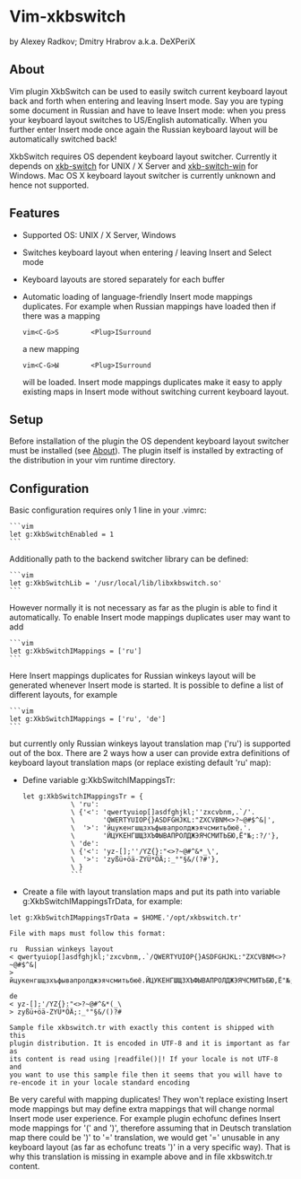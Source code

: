 Vim-xkbswitch
=============

by Alexey Radkov; Dmitry Hrabrov a.k.a. DeXPeriX

About
-----

Vim plugin XkbSwitch can be used to easily switch current keyboard layout back
and forth when entering and leaving Insert mode. Say you are typing some
document in Russian and have to leave Insert mode: when you press <Esc> your
keyboard layout switches to US/English automatically. When you further enter
Insert mode once again the Russian keyboard layout will be automatically
switched back!

XkbSwitch requires OS dependent keyboard layout switcher. Currently it depends
on [xkb-switch](http://github.com/ierton/xkb-switch) for UNIX / X Server and [xkb-switch-win](http://github.com/DeXP/xkb-switch-win) for Windows. Mac OS X
keyboard layout switcher is currently unknown and hence not supported.

Features
--------

  * Supported OS: UNIX / X Server, Windows
  * Switches keyboard layout when entering / leaving Insert and Select mode
  * Keyboard layouts are stored separately for each buffer
  * Automatic loading of language-friendly Insert mode mappings duplicates.
    For example when Russian mappings have loaded then if there was a mapping

    ```
    vim<C-G>S        <Plug>ISurround
    ```

    a new mapping

    ```
    vim<C-G>Ы        <Plug>ISurround
    ```

    will be loaded. Insert mode mappings duplicates make it easy to apply
    existing maps in Insert mode without switching current keyboard layout.

Setup
-----

Before installation of the plugin the OS dependent keyboard layout switcher
must be installed (see [About](About)). The plugin itself is installed by
extracting of the distribution in your vim runtime directory.

Configuration
-------------

Basic configuration requires only 1 line in your .vimrc:

    ```vim
    let g:XkbSwitchEnabled = 1
    ```

Additionally path to the backend switcher library can be defined:

    ```vim
    let g:XkbSwitchLib = '/usr/local/lib/libxkbswitch.so'
    ```

However normally it is not necessary as far as the plugin is able to find it
automatically. To enable Insert mode mappings duplicates user may want to add

    ```vim
    let g:XkbSwitchIMappings = ['ru']
    ```

Here Insert mappings duplicates for Russian winkeys layout will be generated
whenever Insert mode is started. It is possible to define a list of different
layouts, for example

    ```vim
    let g:XkbSwitchIMappings = ['ru', 'de']
    ```

but currently only Russian winkeys layout translation map ('ru') is supported
out of the box. There are 2 ways how a user can provide extra definitions of
keyboard layout translation maps (or replace existing default 'ru' map):

  * Define variable g:XkbSwitchIMappingsTr:

    ```vim
    let g:XkbSwitchIMappingsTr = {
                \ 'ru':
                \ {'<': 'qwertyuiop[]asdfghjkl;''zxcvbnm,.`/'.
                \       'QWERTYUIOP{}ASDFGHJKL:"ZXCVBNM<>?~@#$^&|',
                \  '>': 'йцукенгшщзхъфывапролджэячсмитьбюё.'.
                \       'ЙЦУКЕНГШЩЗХЪФЫВАПРОЛДЖЭЯЧСМИТЬБЮ,Ё"№;:?/'},
                \ 'de':
                \ {'<': 'yz-[];''/YZ{}:"<>?~@#^&*_\',
                \  '>': 'zyßü+öä-ZYÜ*ÖÄ;:_°"§&/(?#'},
                \ }
                ```

  * Create a file with layout translation maps and put its path into variable
    g:XkbSwitchIMappingsTrData, for example:

   ```vim
   let g:XkbSwitchIMappingsTrData = $HOME.'/opt/xkbswitch.tr'
   ```

    File with maps must follow this format:

  ```vim
  ru  Russian winkeys layout
  < qwertyuiop[]asdfghjkl;'zxcvbnm,.`/QWERTYUIOP{}ASDFGHJKL:"ZXCVBNM<>?~@#$^&|
  > йцукенгшщзхъфывапролджэячсмитьбюё.ЙЦУКЕНГШЩЗХЪФЫВАПРОЛДЖЭЯЧСМИТЬБЮ,Ё"№;:?/

  de
  < yz-[];'/YZ{}:"<>?~@#^&*(_\
  > zyßü+öä-ZYÜ*ÖÄ;:_°"§&/()?#
  ```

    Sample file xkbswitch.tr with exactly this content is shipped with this
    plugin distribution. It is encoded in UTF-8 and it is important as far as
    its content is read using |readfile()|! If your locale is not UTF-8 and
    you want to use this sample file then it seems that you will have to
    re-encode it in your locale standard encoding

Be very careful with mapping duplicates! They won't replace existing Insert
mode mappings but may define extra mappings that will change normal Insert
mode user experience. For example plugin echofunc defines Insert mode mappings
for '(' and ')', therefore assuming that in Deutsch translation map there
could be ')' to '=' translation, we would get '=' unusable in any keyboard
layout (as far as echofunc treats ')' in a very specific way). That is why
this translation is missing in example above and in file xkbswitch.tr content.

